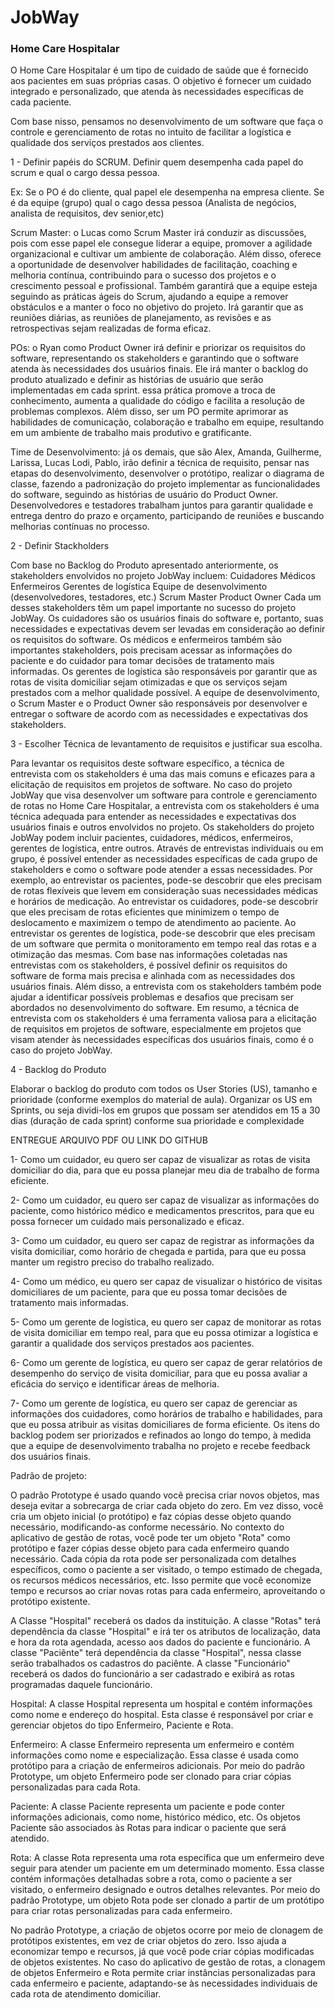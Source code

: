 # JobWay

### Home Care Hospitalar

 O Home Care Hospitalar é um tipo de cuidado de saúde que é fornecido aos pacientes em suas próprias casas. O objetivo é fornecer um cuidado integrado e personalizado, que atenda às necessidades específicas de cada paciente.
 
 Com base nisso, pensamos no desenvolvimento de um software que faça o controle e gerenciamento de rotas no intuito de facilitar a logística e qualidade dos serviços prestados aos clientes.
 
 1 -  Definir papéis do SCRUM. Definir quem desempenha cada papel do scrum e qual o cargo dessa pessoa.

Ex: Se o PO é do cliente, qual papel ele desempenha na empresa cliente. Se é da equipe (grupo) qual o cago dessa pessoa (Analista de negócios, analista de requisitos, dev senior,etc)

Scrum Master: o Lucas como Scrum Master irá conduzir as discussões, pois com esse papel ele consegue liderar a equipe, promover a agilidade organizacional e cultivar um ambiente de colaboração. Além disso, oferece a oportunidade de desenvolver habilidades de facilitação, coaching e melhoria contínua, contribuindo para o sucesso dos projetos e o crescimento pessoal e profissional. Também garantirá que a equipe esteja seguindo as práticas ágeis do Scrum, ajudando a equipe a remover obstáculos e a manter o foco no objetivo do projeto. Irá garantir que as reuniões diárias, as reuniões de planejamento, as revisões e as retrospectivas sejam realizadas de forma eficaz.

POs: o Ryan como Product Owner irá definir e priorizar os requisitos do software, representando os stakeholders e garantindo que o software atenda às necessidades dos usuários finais. Ele irá manter o backlog do produto atualizado e definir as histórias de usuário que serão implementadas em cada sprint. essa prática promove a troca de conhecimento, aumenta a qualidade do código e facilita a resolução de problemas complexos. Além disso, ser um PO permite aprimorar as habilidades de comunicação, colaboração e trabalho em equipe, resultando em um ambiente de trabalho mais produtivo e gratificante.

Time de Desenvolvimento: já os demais, que são Alex, Amanda, Guilherme, Larissa, Lucas Lodi, Pablo, irão definir a técnica de requisito, pensar nas etapas do desenvolvimento, desenvolver o protótipo, realizar o diagrama de classe, fazendo a padronização do projeto implementar as funcionalidades do software, seguindo as histórias de usuário do Product Owner. Desenvolvedores e testadores trabalham juntos para garantir qualidade e entrega dentro do prazo e orçamento, participando de reuniões e buscando melhorias contínuas no processo.
 

2 - Definir Stackholders

Com base no Backlog do Produto apresentado anteriormente, os stakeholders envolvidos no projeto JobWay incluem:
Cuidadores
Médicos
Enfermeiros
Gerentes de logística
Equipe de desenvolvimento (desenvolvedores, testadores, etc.)
Scrum Master
Product Owner
Cada um desses stakeholders têm um papel importante no sucesso do projeto JobWay. Os cuidadores são os usuários finais do software e, portanto, suas necessidades e expectativas devem ser levadas em consideração ao definir os requisitos do software. Os médicos e enfermeiros também são importantes stakeholders, pois precisam acessar as informações do paciente e do cuidador para tomar decisões de tratamento mais informadas.
Os gerentes de logística são responsáveis por garantir que as rotas de visita domiciliar sejam otimizadas e que os serviços sejam prestados com a melhor qualidade possível. A equipe de desenvolvimento, o Scrum Master e o Product Owner são responsáveis por desenvolver e entregar o software de acordo com as necessidades e expectativas dos stakeholders.

 

3 - Escolher Técnica de levantamento de requisitos e justificar sua escolha.

Para levantar os requisitos deste software específico, a técnica de entrevista com os stakeholders é uma das mais comuns e eficazes para a elicitação de requisitos em projetos de software. No caso do projeto JobWay que visa desenvolver um software para controle e gerenciamento de rotas no Home Care Hospitalar, a entrevista com os stakeholders é uma técnica adequada para entender as necessidades e expectativas dos usuários finais e outros envolvidos no projeto.
Os stakeholders do projeto JobWay podem incluir pacientes, cuidadores, médicos, enfermeiros, gerentes de logística, entre outros. Através de entrevistas individuais ou em grupo, é possível entender as necessidades específicas de cada grupo de stakeholders e como o software pode atender a essas necessidades.
Por exemplo, ao entrevistar os pacientes, pode-se descobrir que eles precisam de rotas flexíveis que levem em consideração suas necessidades médicas e horários de medicação. Ao entrevistar os cuidadores, pode-se descobrir que eles precisam de rotas eficientes que minimizem o tempo de deslocamento e maximizem o tempo de atendimento ao paciente. Ao entrevistar os gerentes de logística, pode-se descobrir que eles precisam de um software que permita o monitoramento em tempo real das rotas e a otimização das mesmas.
Com base nas informações coletadas nas entrevistas com os stakeholders, é possível definir os requisitos do software de forma mais precisa e alinhada com as necessidades dos usuários finais. Além disso, a entrevista com os stakeholders também pode ajudar a identificar possíveis problemas e desafios que precisam ser abordados no desenvolvimento do software.
Em resumo, a técnica de entrevista com os stakeholders é uma ferramenta valiosa para a elicitação de requisitos em projetos de software, especialmente em projetos que visam atender às necessidades específicas dos usuários finais, como é o caso do projeto JobWay.

4 - Backlog do Produto 

Elaborar o backlog do produto com todos os User Stories (US), tamanho e prioridade (conforme exemplos do material de aula). Organizar os US em Sprints, ou seja dividi-los em grupos que possam ser atendidos em 15  a 30 dias (duração de cada sprint) conforme sua prioridade e complexidade 

 

ENTREGUE ARQUIVO PDF OU LINK DO GITHUB

1- Como um cuidador, eu quero ser capaz de visualizar as rotas de visita domiciliar do dia, para que eu possa planejar meu dia de trabalho de forma eficiente.

2- Como um cuidador, eu quero ser capaz de visualizar as informações do paciente, como histórico médico e medicamentos prescritos, para que eu possa fornecer um cuidado mais personalizado e eficaz.

3- Como um cuidador, eu quero ser capaz de registrar as informações da visita domiciliar, como horário de chegada e partida, para que eu possa manter um registro preciso do trabalho realizado.

4- Como um médico, eu quero ser capaz de visualizar o histórico de visitas domiciliares de um paciente, para que eu possa tomar decisões de tratamento mais informadas.

5- Como um gerente de logística, eu quero ser capaz de monitorar as rotas de visita domiciliar em tempo real, para que eu possa otimizar a logística e garantir a qualidade dos serviços prestados aos pacientes.

6- Como um gerente de logística, eu quero ser capaz de gerar relatórios de desempenho do serviço de visita domiciliar, para que eu possa avaliar a eficácia do serviço e identificar áreas de melhoria.
 
7- Como um gerente de logística, eu quero ser capaz de gerenciar as informações dos cuidadores, como horários de trabalho e habilidades, para que eu possa atribuir as visitas domiciliares de forma eficiente.
 Os itens do backlog podem ser priorizados e refinados ao longo do tempo, à medida que a equipe de desenvolvimento trabalha no projeto e recebe feedback dos usuários finais.

Padrão de projeto:

O padrão Prototype é usado quando você precisa criar novos objetos, mas deseja evitar a sobrecarga de criar cada objeto do zero. Em vez disso, você cria um objeto inicial (o protótipo) e faz cópias desse objeto quando necessário, modificando-as conforme necessário. No contexto do aplicativo de gestão de rotas, você pode ter um objeto "Rota" como protótipo e fazer cópias desse objeto para cada enfermeiro quando necessário. Cada cópia da rota pode ser personalizada com detalhes específicos, como o paciente a ser visitado, o tempo estimado de chegada, os recursos médicos necessários, etc. Isso permite que você economize tempo e recursos ao criar novas rotas para cada enfermeiro, aproveitando o protótipo existente.

A Classe "Hospital" receberá os dados da instituição. 
A classe "Rotas" terá dependência da classe "Hospital" e irá ter os atributos de localização, data e hora da rota agendada, acesso aos dados do paciente e funcionário. 
A classe "Paciênte" terá dependência da classe "Hospital", nessa classe serão trabalhados os cadastros do paciênte. 
A classe "Funcionário" receberá os dados do funcionário a ser cadastrado e exibirá as rotas programadas daquele funcionário. 

Hospital:
A classe Hospital representa um hospital e contém informações como nome e endereço do hospital. Esta classe é responsável por criar e gerenciar objetos do tipo Enfermeiro, Paciente e Rota.

Enfermeiro:
A classe Enfermeiro representa um enfermeiro e contém informações como nome e especialização. Essa classe é usada como protótipo para a criação de enfermeiros adicionais. Por meio do padrão Prototype, um objeto Enfermeiro pode ser clonado para criar cópias personalizadas para cada Rota.

Paciente:
A classe Paciente representa um paciente e pode conter informações adicionais, como nome, histórico médico, etc. Os objetos Paciente são associados às Rotas para indicar o paciente que será atendido.

Rota:
A classe Rota representa uma rota específica que um enfermeiro deve seguir para atender um paciente em um determinado momento. Essa classe contém informações detalhadas sobre a rota, como o paciente a ser visitado, o enfermeiro designado e outros detalhes relevantes. Por meio do padrão Prototype, um objeto Rota pode ser clonado a partir de um protótipo para criar rotas personalizadas para cada enfermeiro.

No padrão Prototype, a criação de objetos ocorre por meio de clonagem de protótipos existentes, em vez de criar objetos do zero. Isso ajuda a economizar tempo e recursos, já que você pode criar cópias modificadas de objetos existentes. No caso do aplicativo de gestão de rotas, a clonagem de objetos Enfermeiro e Rota permite criar instâncias personalizadas para cada enfermeiro e paciente, adaptando-se às necessidades individuais de cada rota de atendimento domiciliar.


